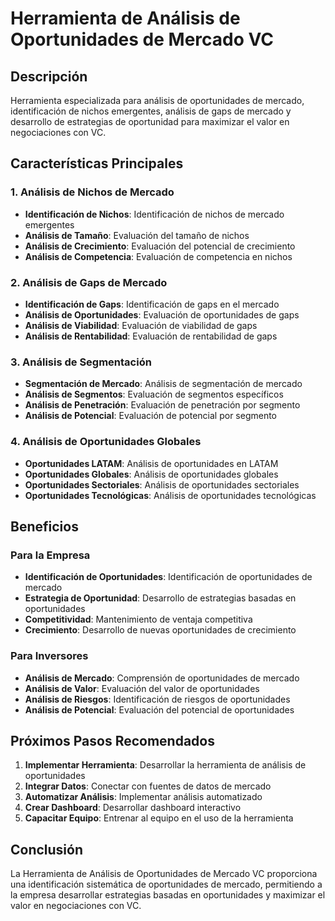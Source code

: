 # Herramienta de Análisis de Oportunidades de Mercado VC

## Descripción
Herramienta especializada para análisis de oportunidades de mercado, identificación de nichos emergentes, análisis de gaps de mercado y desarrollo de estrategias de oportunidad para maximizar el valor en negociaciones con VC.

## Características Principales

### 1. Análisis de Nichos de Mercado
- **Identificación de Nichos**: Identificación de nichos de mercado emergentes
- **Análisis de Tamaño**: Evaluación del tamaño de nichos
- **Análisis de Crecimiento**: Evaluación del potencial de crecimiento
- **Análisis de Competencia**: Evaluación de competencia en nichos

### 2. Análisis de Gaps de Mercado
- **Identificación de Gaps**: Identificación de gaps en el mercado
- **Análisis de Oportunidades**: Evaluación de oportunidades de gaps
- **Análisis de Viabilidad**: Evaluación de viabilidad de gaps
- **Análisis de Rentabilidad**: Evaluación de rentabilidad de gaps

### 3. Análisis de Segmentación
- **Segmentación de Mercado**: Análisis de segmentación de mercado
- **Análisis de Segmentos**: Evaluación de segmentos específicos
- **Análisis de Penetración**: Evaluación de penetración por segmento
- **Análisis de Potencial**: Evaluación de potencial por segmento

### 4. Análisis de Oportunidades Globales
- **Oportunidades LATAM**: Análisis de oportunidades en LATAM
- **Oportunidades Globales**: Análisis de oportunidades globales
- **Oportunidades Sectoriales**: Análisis de oportunidades sectoriales
- **Oportunidades Tecnológicas**: Análisis de oportunidades tecnológicas

## Beneficios

### Para la Empresa
- **Identificación de Oportunidades**: Identificación de oportunidades de mercado
- **Estrategia de Oportunidad**: Desarrollo de estrategias basadas en oportunidades
- **Competitividad**: Mantenimiento de ventaja competitiva
- **Crecimiento**: Desarrollo de nuevas oportunidades de crecimiento

### Para Inversores
- **Análisis de Mercado**: Comprensión de oportunidades de mercado
- **Análisis de Valor**: Evaluación del valor de oportunidades
- **Análisis de Riesgos**: Identificación de riesgos de oportunidades
- **Análisis de Potencial**: Evaluación del potencial de oportunidades

## Próximos Pasos Recomendados

1. **Implementar Herramienta**: Desarrollar la herramienta de análisis de oportunidades
2. **Integrar Datos**: Conectar con fuentes de datos de mercado
3. **Automatizar Análisis**: Implementar análisis automatizado
4. **Crear Dashboard**: Desarrollar dashboard interactivo
5. **Capacitar Equipo**: Entrenar al equipo en el uso de la herramienta

## Conclusión

La Herramienta de Análisis de Oportunidades de Mercado VC proporciona una identificación sistemática de oportunidades de mercado, permitiendo a la empresa desarrollar estrategias basadas en oportunidades y maximizar el valor en negociaciones con VC.


